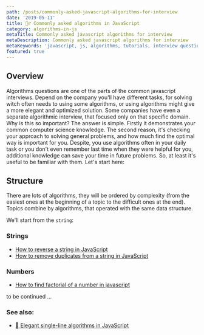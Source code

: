 ```yaml
---
path: /posts/commonly-asked-javascript-algorithms-for-interview
date: '2019-05-11'
title: 🤷‍♂️ Commonly asked algorithms in JavaScript
category: algorithms-in-js
metaTitle: Commonly asked javascript algorithms for interview
metaDescription: Commonly asked javascript algorithms for interview
metaKeywords: 'javascript, js, algorithms, tutorials, interview questions'
featured: true
---
```


## Overview

Algorithms questions are one of the parts of the common javascript interviews. Depend on the company you'll have different tasks, for solving witch often needs to using some algorithms, or using algorithms might give a more elegant and optimized solution. Some companies have even a separate algorithmic interview, that focused only on that specific domain. Why is this so important? The answer is simple. Firstly it demonstrates your common computer science knowledge. The second reason, it's checking your approach to solving general problems, and how much find the optimal way is important for you. Despite, you use algorithms often in your daily task or you don't even remember last time when they were helpful for you, additional knowledge can save your time in future problems. So, at least it's useful to be familiar with them. Let's start here:

## Structure

There are lots of algorithms, they will be ordered by complexity (from the easiest ones at the beginning of a topic to the difficult ones at the end). Topics combine by algorithms, that operated with the same data structure. 

We'll start from the ```string```:

### Strings

* [How to reverse a string in JavaScript](/posts/how-to-reverse-string-in-javascript)
* [How to remove duplicates from a string in JavaScript](/posts/how-to-remove-duplicates-from-string-in-javascript)


### Numbers

* [How to find factorial of a number in javascript](/posts/how-to-find-factorial-of-number-in-javascript)


to be continued ...
<br />

### See also:
* [🥇 Elegant single-line algorithms in JavaScript](/posts/elegant-single-line-algorithms-in-js)

<br />
<br />
<br />
